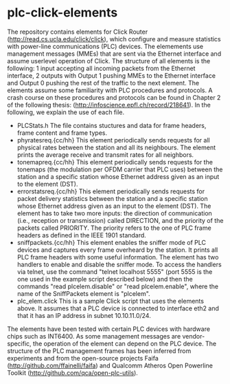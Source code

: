 # plc-click-elements

The repository contains elements for Click Router (http://read.cs.ucla.edu/click/click), which configure and measure statistics with power-line communications (PLC) devices. The elemements use management messages (MMEs) that are sent via the Ethernet interface and assume userlevel operation of Click. The structure of all elements is the following: 1 input accepting all incoming packets from the Ethernet interface, 2 outputs with Output 1 pushing MMEs to the Ethernet interface and Output 0 pushing the rest of the traffic to the next element. The elements assume some familiarity with PLC procedures and protocols. A crash course on these procedures and protocols can be found in Chapter 2 of the following thesis: (http://infoscience.epfl.ch/record/218641). In the following, we explain the use of each file.

 - PLCStats.h The file contains stuctures and data for frame headers, frame content and frame types. 
 - phyratesreq.{cc/hh} This element periodically sends requests for all physical rates between the station and all its neighbours. The element prints the average receive and transmit rates for all neighbors.
 - tonemapreq.{cc/hh} This element periodically sends requests for the tonemaps (the modulation per OFDM carrier that PLC uses) between the station and a specific station whose Ethernet address given as an input to the element (DST).
 - errorstatsreq.{cc/hh} This element periodically sends requests for packet delivery statistics between the station and a specific station whose Ethernet address given as an input to the element (DST). The element has to take two more inputs: the direction of communication (i.e., reception or transmission) called DIRECTION, and the priority of the packets called PRIORITY. The priority refers to the one of PLC frame headers as defined in the IEEE 1901 standard.
 - sniffpackets.{cc/hh} This element enables the sniffer mode of PLC devices and captures every frame overheard by the station. It prints all PLC frame headers with some useful information. The element has two handlers to enable and disable the sniffer mode. To access the handlers via telnet, use the command "telnet localhost 5555" (port 5555 is the one used in the example script described below) and then the commands "read plcelem.disable" or "read plcelem.enable", where the name of the SniffPackets element is "plcelem".
 - plc_elem.click This is a sample Click script that uses the elements above. It assumes that a PLC device is connected to interface eth2 and that it has an IP address in subnet 10.10.11.0/24.

The elements have been tested with certain PLC devices with hardware chips such as INT6400. As some management messages are vendor-specific, the operation of the element can depend on the PLC device. 
The structure of the PLC management frames has been inferred from experiments and from the open-source projects Faifa (http://github.com/ffainelli/faifa) and Qualcomm Atheros Open Powerline Toolkit (http://github.com/qca/open-plc-utils).

